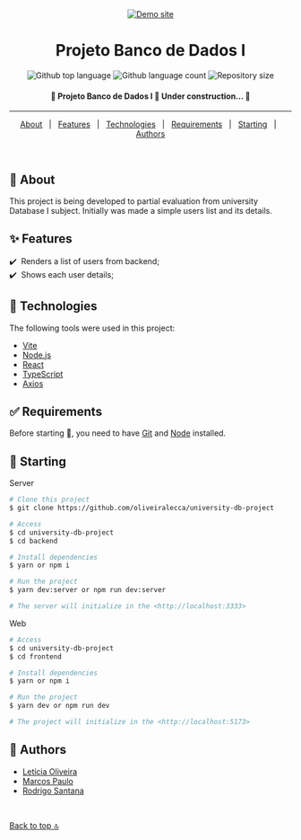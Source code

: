 <div align="center" id="top"> 
 <!-- <img src="./.github/app.png" alt="" /> -->

  &#xa0;
	
  <a href="https://university-db-project.vercel.app/" target="_blank"><img alt="Demo site" src="https://img.shields.io/badge/%F0%9F%94%97-demo-FF69B4"></a>
</div>

<h1 align="center">Projeto Banco de Dados I</h1>

<p align="center">
  <img alt="Github top language" src="https://img.shields.io/github/languages/top/oliveiralecca/university-db-project?color=56BEB8">

  <img alt="Github language count" src="https://img.shields.io/github/languages/count/oliveiralecca/university-db-project?color=56BEB8">

  <img alt="Repository size" src="https://img.shields.io/github/repo-size/oliveiralecca/university-db-project?color=56BEB8">

  <!-- <img alt="License" src="https://img.shields.io/github/license/oliveiralecca/university-db-project?color=56BEB8"> -->

  <!-- <img alt="Github issues" src="https://img.shields.io/github/issues/{{YOUR_GITHUB_USERNAME}}/rocketseat-nlw-return?color=56BEB8" /> -->

  <!-- <img alt="Github forks" src="https://img.shields.io/github/forks/{{YOUR_GITHUB_USERNAME}}/rocketseat-nlw-return?color=56BEB8" /> -->

  <!-- <img alt="Github stars" src="https://img.shields.io/github/stars/{{YOUR_GITHUB_USERNAME}}/rocketseat-nlw-return?color=56BEB8" /> -->
</p>

<!-- Status -->

<h4 align="center"> 
	🚧  Projeto Banco de Dados I 🚀 Under construction...  🚧
</h4> 

<hr>

<p align="center">
  <a href="#dart-about">About</a> &#xa0; | &#xa0; 
  <a href="#sparkles-features">Features</a> &#xa0; | &#xa0;
  <a href="#rocket-technologies">Technologies</a> &#xa0; | &#xa0;
  <a href="#white_check_mark-requirements">Requirements</a> &#xa0; | &#xa0;
  <a href="#checkered_flag-starting">Starting</a> &#xa0; | &#xa0;
  <!-- <a href="#memo-license">License</a> &#xa0; | &#xa0; -->
  <a href="#memo-authors">Authors</a>
</p>

<br>

## :dart: About ##

This project is being developed to partial evaluation from university Database I subject. Initially was made a simple users list and its details.

## :sparkles: Features ##

:heavy_check_mark: &nbsp;Renders a list of users from backend;\
:heavy_check_mark: &nbsp;Shows each user details;

## :rocket: Technologies ##

The following tools were used in this project:

- [Vite](https://vitejs.dev/)
- [Node.js](https://nodejs.org/en/)
- [React](https://pt-br.reactjs.org/)
- [TypeScript](https://www.typescriptlang.org/)
- [Axios](https://axios-http.com/ptbr/docs/intro)


## :white_check_mark: Requirements ##

Before starting :checkered_flag:, you need to have [Git](https://git-scm.com) and [Node](https://nodejs.org/en/)  installed.

## :checkered_flag: Starting ##
Server

```bash
# Clone this project
$ git clone https://github.com/oliveiralecca/university-db-project

# Access
$ cd university-db-project
$ cd backend

# Install dependencies
$ yarn or npm i

# Run the project
$ yarn dev:server or npm run dev:server

# The server will initialize in the <http://localhost:3333>
```

Web

```bash
# Access
$ cd university-db-project
$ cd frontend

# Install dependencies
$ yarn or npm i

# Run the project
$ yarn dev or npm run dev

# The project will initialize in the <http://localhost:5173>
```

<!-- ## :memo: License ##

This project is under license from MIT. For more details, see the [LICENSE](LICENSE) file. -->

## :memo: Authors ##

- [Letícia Oliveira](https://github.com/oliveiralecca)
- [Marcos Paulo](https://github.com/mpaullos)
- [Rodrigo Santana](https://github.com/rodrigodesan)

&#xa0;

<a href="#top">Back to top :top:</a>
